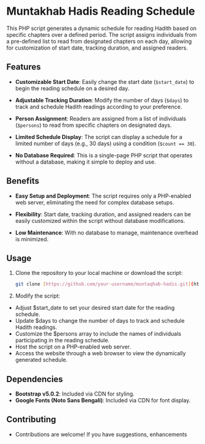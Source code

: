 # Muntakhab Hadis Reading Schedule

This PHP script generates a dynamic schedule for reading Hadith based on specific chapters over a defined period. The script assigns individuals from a pre-defined list to read from designated chapters on each day, allowing for customization of start date, tracking duration, and assigned readers.

## Features

- **Customizable Start Date**: Easily change the start date (`$start_date`) to begin the reading schedule on a desired day.
  
- **Adjustable Tracking Duration**: Modify the number of days (`$days`) to track and schedule Hadith readings according to your preference.

- **Person Assignment**: Readers are assigned from a list of individuals (`$persons`) to read from specific chapters on designated days.

- **Limited Schedule Display**: The script can display a schedule for a limited number of days (e.g., 30 days) using a condition (`$count == 30`).

- **No Database Required**: This is a single-page PHP script that operates without a database, making it simple to deploy and use.

## Benefits

- **Easy Setup and Deployment**: The script requires only a PHP-enabled web server, eliminating the need for complex database setups.

- **Flexibility**: Start date, tracking duration, and assigned readers can be easily customized within the script without database modifications.

- **Low Maintenance**: With no database to manage, maintenance overhead is minimized.

## Usage

1. Clone the repository to your local machine or download the script:
   ```bash
   git clone [https://github.com/your-username/muntaqhab-hadis.git](https://github.com/dev-talha/muntakhab-hadis-readinge-schedule.git)
   
2. Modify the script:
- Adjust $start_date to set your desired start date for the reading schedule.
- Update $days to change the number of days to track and schedule Hadith readings.
- Customize the $persons array to include the names of individuals participating in the reading schedule.
- Host the script on a PHP-enabled web server.
- Access the website through a web browser to view the dynamically generated schedule.

## Dependencies
- **Bootstrap v5.0.2**: Included via CDN for styling.
- **Google Fonts (Noto Sans Bengali)**: Included via CDN for font display.

## Contributing
- Contributions are welcome! If you have suggestions, enhancements
